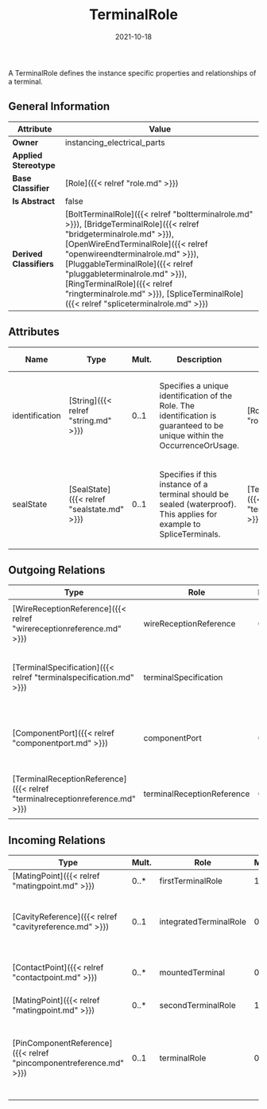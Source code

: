 ﻿---
title: TerminalRole
toc: false
type: specs
date: "2021-10-18"
draft: false
specification: VEC
version: 1.2.1
documentType: "Recommendation"
elementType: Class
classes:
  - TerminalRole
menu_name: vec-1.2.1
---
<p>A TerminalRole defines the instance specific properties and relationships of a terminal.</p>

## General Information

| Attribute               | Value |
|-------------------------|-------|
| **Owner**               | instancing_electrical_parts |
| **Applied Stereotype**  |   |
| **Base Classifier**     | [Role]({{< relref "role.md" >}})<br/>  |
| **Is Abstract**         | false |
| **Derived Classifiers** | [BoltTerminalRole]({{< relref "boltterminalrole.md" >}}), [BridgeTerminalRole]({{< relref "bridgeterminalrole.md" >}}), [OpenWireEndTerminalRole]({{< relref "openwireendterminalrole.md" >}}), [PluggableTerminalRole]({{< relref "pluggableterminalrole.md" >}}), [RingTerminalRole]({{< relref "ringterminalrole.md" >}}), [SpliceTerminalRole]({{< relref "spliceterminalrole.md" >}}) |

## Attributes
|  Name  |  Type  |  Mult.  |  Description  |  Owning Classifier  |
|--------|--------|---------|---------------|--------------|
|identification | [String]({{< relref "string.md" >}}) | 0..1 | <p> Specifies a unique identification of the Role. The identification is guaranteed to be unique within the OccurrenceOrUsage.      </p> | [Role]({{< relref "role.md" >}}) |
|sealState | [SealState]({{< relref "sealstate.md" >}}) | 0..1 | <p>Specifies if this instance of a terminal should be sealed (waterproof). This applies for example to SpliceTerminals.  </p> | [TerminalRole]({{< relref "terminalrole.md" >}}) |

## Outgoing Relations
|    Type  |   Role   |   Mult.   |   Mult.   |   Description   |
|----------|----------|-----------|-----------|-----------------|
| [WireReceptionReference]({{< relref "wirereceptionreference.md" >}}) | wireReceptionReference | 0..* | 1 | <p> Specifies the <i>WireReceptionReferences </i>of this <i>TerminalRole.</i>      </p> |
| [TerminalSpecification]({{< relref "terminalspecification.md" >}}) | terminalSpecification | 1 | 0..* | <p> &#160;References the <i>TerminalSpecification</i> that is instanced by this <i>TerminalRole.</i>      </p> |
| [ComponentPort]({{< relref "componentport.md" >}}) | componentPort | 0..1 | 0..* | References the ComponentPort that is realized by the referenced Terminal (OccurrenceOrUsage with TerminalRole). KBLFRM-341 |
| [TerminalReceptionReference]({{< relref "terminalreceptionreference.md" >}}) | terminalReceptionReference | 0..* | 1 | <p> Specifies the <i>TerminalReceptionReferences </i>of this <i>TerminalRole.</i>      </p> |
##  Incoming Relations
|    Type  |   Mult.  |   Role    |   Mult.   |   Description  |
|----------|----------|-----------|-----------|----------------|
| [MatingPoint]({{< relref "matingpoint.md" >}}) | 0..* | firstTerminalRole | 1 | References the first terminal that is mated. |
| [CavityReference]({{< relref "cavityreference.md" >}}) | 0..1 | integratedTerminalRole | 0..1 | <p> Contains the terminal role if the cavity has an integrated terminal (e.g. an IDC).      </p> |
| [ContactPoint]({{< relref "contactpoint.md" >}}) | 0..* | mountedTerminal | 0..1 | References the terminal that is used for contacting defined by the ContactPoint. |
| [MatingPoint]({{< relref "matingpoint.md" >}}) | 0..* | secondTerminalRole | 1 | References the second terminal that is mated. |
| [PinComponentReference]({{< relref "pincomponentreference.md" >}}) | 0..1 | terminalRole | 0..1 | References the TerminalRole of PinComponentReference. This is required to specify a Mating for EEComponents with other EEComponents or a Harness.  (KBLFRM-401) |
